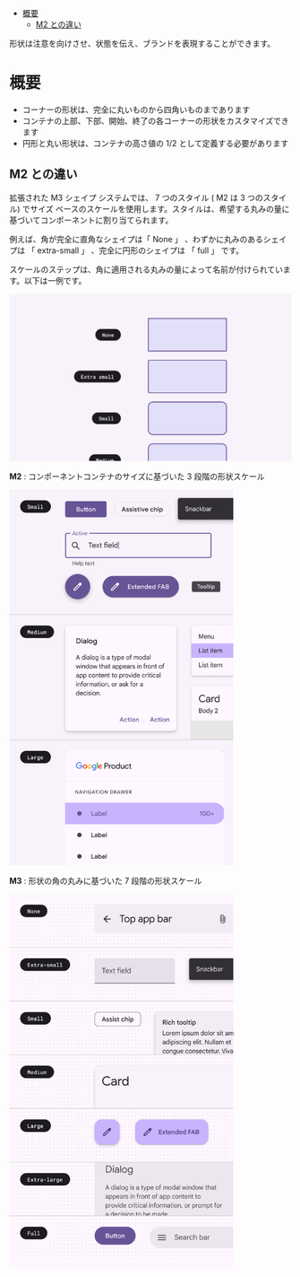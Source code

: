 - [概要](#概要)
  - [M2 との違い](#m2-との違い)


形状は注意を向けさせ、状態を伝え、ブランドを表現することができます。

# 概要

- コーナーの形状は、完全に丸いものから四角いものまであります
- コンテナの上部、下部、開始、終了の各コーナーの形状をカスタマイズできます
- 円形と丸い形状は、コンテナの高さ値の 1/2 として定義する必要があります


## M2 との違い

拡張された M3 シェイプ システムでは、 7 つのスタイル ( M2 は 3 つのスタイル) でサイズ ベースのスケールを使用します。スタイルは、希望する丸みの量に基づいてコンポーネントに割り当てられます。

例えば、角が完全に直角なシェイプは「 None 」 、わずかに丸みのあるシェイプは 「 extra-small 」 、完全に円形のシェイプは 「 full 」 です。

スケールのステップは、角に適用される丸みの量によって名前が付けられています。以下は一例です。

<img src="./画像/スケールの一例.png" width="600">

**M2** : コンポーネントコンテナのサイズに基づいた 3 段階の形状スケール

<img src="./画像/M2のスケール.png" width="400">


**M3** : 形状の角の丸みに基づいた 7 段階の形状スケール

<img src="./画像/M3のスケール.png" width="400">






